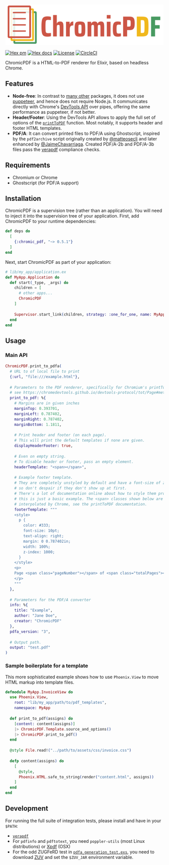 ![](images/logo.svg)

[![Hex pm](http://img.shields.io/hexpm/v/chromic_pdf.svg?style=flat)](https://hex.pm/packages/chromic_pdf)
[![Hex docs](http://img.shields.io/badge/hex.pm-docs-green.svg?style=flat)](https://hexdocs.pm/chromic_pdf/ChromicPDF.html)
[![License](https://img.shields.io/hexpm/l/chromic_pdf?style=flat)](https://www.apache.org/licenses/LICENSE-2.0)
[![CircleCI](https://circleci.com/gh/bitcrowd/chromic_pdf.svg?style=shield)](https://circleci.com/gh/bitcrowd/chromic_pdf)

ChromicPDF is a HTML-to-PDF renderer for Elixir, based on headless Chrome.

## Features

* **Node-free**: In contrast to [many other](https://hex.pm/packages?search=pdf&sort=recent_downloads) packages, it does not use [puppeteer](https://github.com/puppeteer/puppeteer), and hence does not require Node.js. It communicates directly with Chrome's [DevTools API](https://chromedevtools.github.io/devtools-protocol/) over pipes, offering the same performance as puppeteer, if not better.
* **Header/Footer**: Using the DevTools API allows to apply the full set of options of the [`printToPDF`](https://chromedevtools.github.io/devtools-protocol/tot/Page#method-printToPDF) function. Most notably, it supports header and footer HTML templates.
* **PDF/A**: It can convert printed files to PDF/A using Ghostscript, inspired by the `pdf2archive` script originally created by [@matteosecli](https://github.com/matteosecli/pdf2archive) and later enhanced by [@JaimeChavarriaga](https://github.com/JaimeChavarriaga/pdf2archive/tree/feature/support_pdf2b). Created PDF/A-2b and PDF/A-3b files pass the [verapdf](https://verapdf.org/) compliance checks.

## Requirements

* Chromium or Chrome
* Ghostscript (for PDF/A support)

## Installation

ChromicPDF is a supervision tree (rather than an application). You will need to inject it into the supervision tree of your application. First, add ChromicPDF to your runtime dependencies:

```elixir
def deps do
  [
    {:chromic_pdf, "~> 0.5.1"}
  ]
end
```

Next, start ChromicPDF as part of your application:

```elixir
# lib/my_app/application.ex
def MyApp.Application do
  def start(_type, _args) do
    children = [
      # other apps...
      ChromicPDF
    ]

    Supervisor.start_link(children, strategy: :one_for_one, name: MyApp.Supervisor)
  end
end
```

## Usage

### Main API

```elixir
ChromicPDF.print_to_pdfa(
  # URL to of local file to print
  {:url, "file:///example.html"},

  # Parameters to the PDF renderer, specifically for Chromium's printToPDF function,
  # see https://chromedevtools.github.io/devtools-protocol/tot/Page#method-printToPDF
  print_to_pdf: %{
    # Margins are in given inches
    marginTop: 0.393701,
    marginLeft: 0.787402,
    marginRight: 0.787402,
    marginBottom: 1.1811,

    # Print header and footer (on each page).
    # This will print the default templates if none are given.
    displayHeaderFooter: true,

    # Even on empty string.
    # To disable header or footer, pass an empty element.
    headerTemplate: "<span></span>",

    # Example footer template.
    # They are completely unstyled by default and have a font-size of zero,
    # so don't despair if they don't show up at first.
    # There's a lot of documentation online about how to style them properly,
    # this is just a basic example. The <span> classes shown below are
    # interpolated by Chrome, see the printToPDF documentation.
    footerTemplate: """
    <style>
      p {
        color: #333;
        font-size: 10pt;
        text-align: right;
        margin: 0 0.787402in;
        width: 100%;
        z-index: 1000;
      }
    </style>
    <p>
    Page <span class="pageNumber"></span> of <span class="totalPages"></span>
    </p>
    """
  },

  # Parameters for the PDF/A converter
  info: %{
    title: "Example",
    author: "Jane Doe",
    creator: "ChromicPDF"
  },
  pdfa_version: "3",

  # Output path.
  output: "test.pdf"
)
```

### Sample boilerplate for a template

This more sophisticated example shows how to use `Phoenix.View` to move HTML markup into template
files.

```elixir
defmodule MyApp.InvoiceView do
  use Phoenix.View,
    root: "lib/my_app/path/to/pdf_templates",
    namespace: MyApp

  def print_to_pdf(assigns) do
    [content: content(assigns)]
    |> ChromicPDF.Template.source_and_options()
    |> ChromicPDF.print_to_pdf()
  end

  @style File.read!("../path/to/assets/css/invoice.css")

  defp content(assigns) do
    [
      @style,
      Phoenix.HTML.safe_to_string(render("content.html", assigns))
    ]
  end
end
```

## Development

For running the full suite of integration tests, please install and have in your `$PATH`:

* [`verapdf`](https://verapdf.org/)
* For `pdfinfo` and `pdftotext`, you need `poppler-utils` (most Linux distributions) or [Xpdf](https://www.xpdfreader.com/) (OSX)
* For the odd ZUGFeRD test in [`pdfa_generation_test.exs`](test/integration/pdfa_generation_test.exs), you need to download [ZUV](https://github.com/ZUGFeRD/ZUV) and set the `$ZUV_JAR` environment variable.
